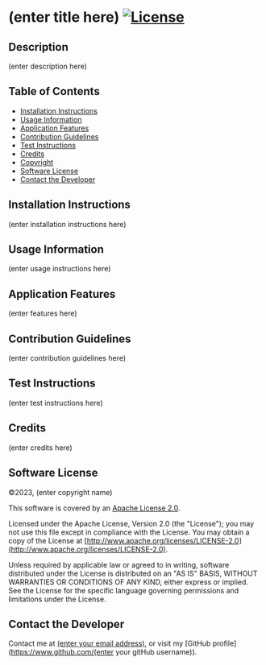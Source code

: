 # (enter title here) [![License](https://img.shields.io/badge/License-Apache_2.0-blue.svg)](https://opensource.org/licenses/Apache-2.0)

## Description

(enter description here)

## Table of Contents


* [Installation Instructions](#installation-instructions)
* [Usage Information](#usage-information)
* [Application Features](#application-features)
* [Contribution Guidelines](#contribution-guidelines)
* [Test Instructions](#test-instructions)
* [Credits](#credits)
* [Copyright](#copyright)
* [Software License](#software-license)
* [Contact the Developer](#contact-the-developer)

## Installation Instructions

(enter installation instructions here)

## Usage Information

(enter usage instructions here)

## Application Features

(enter features here)

## Contribution Guidelines

(enter contribution guidelines here)

## Test Instructions

(enter test instructions here)

## Credits

(enter credits here)

## Software License

©2023, (enter copyright name)

This software is covered by an [Apache License 2.0](https://opensource.org/licenses/Apache-2.0).

Licensed under the Apache License, Version 2.0 (the "License"); you may not use this file except in compliance with the License. You may obtain a copy of the License at [http://www.apache.org/licenses/LICENSE-2.0](http://www.apache.org/licenses/LICENSE-2.0).

Unless required by applicable law or agreed to in writing, software distributed under the License is distributed on an "AS IS" BASIS, WITHOUT WARRANTIES OR CONDITIONS OF ANY KIND, either express or implied. See the License for the specific language governing permissions and limitations under the License.

## Contact the Developer

Contact me at <a href="mailto:(enter your email address)">(enter your email address)</a>, or visit my [GitHub profile](https://www.github.com/(enter your gitHub username)).